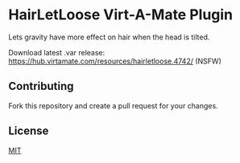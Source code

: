 # HairLetLoose Virt-A-Mate Plugin

Lets gravity have more effect on hair when the head is tilted.

Download latest .var release: https://hub.virtamate.com/resources/hairletloose.4742/ (NSFW)

## Contributing

Fork this repository and create a pull request for your changes.

## License

[MIT](https://github.com/everlasterVR/HairLetLoose/blob/master/LICENSE)
